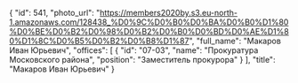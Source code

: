 {
    "id": 541,
    "photo_url": "https://members2020by.s3.eu-north-1.amazonaws.com/128438_%D0%9C%D0%B0%D0%BA%D0%B0%D1%80%D0%BE%D0%B2%D0%98%D0%B2%D0%B0%D0%BD%D0%AE%D1%80%D1%8C%D0%B5%D0%B2%D0%B8%D1%87",
    "full_name": "Макаров Иван Юрьевич",
    "offices": [
        {
            "id": "07-03",
            "name": "Прокуратура Московского района",
            "position": "Заместитель прокурора"
        }
    ],
    "title": "Макаров Иван Юрьевич"
}